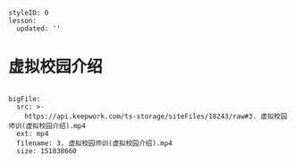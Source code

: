 ```@Lesson
styleID: 0
lesson:
  updated: ''

```
# 虚拟校园介绍

```@BigFile

bigFile:
  src: >-
    https://api.keepwork.com/ts-storage/siteFiles/18243/raw#3. 虚拟校园师训(虚拟校园介绍).mp4
  ext: mp4
  filename: 3. 虚拟校园师训(虚拟校园介绍).mp4
  size: 151838660
          
```
